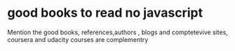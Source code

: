 # good books to read no javascript 
Mention the good books, references,authors , 
blogs and comptetevive sites, coursera and udacity courses are complementry